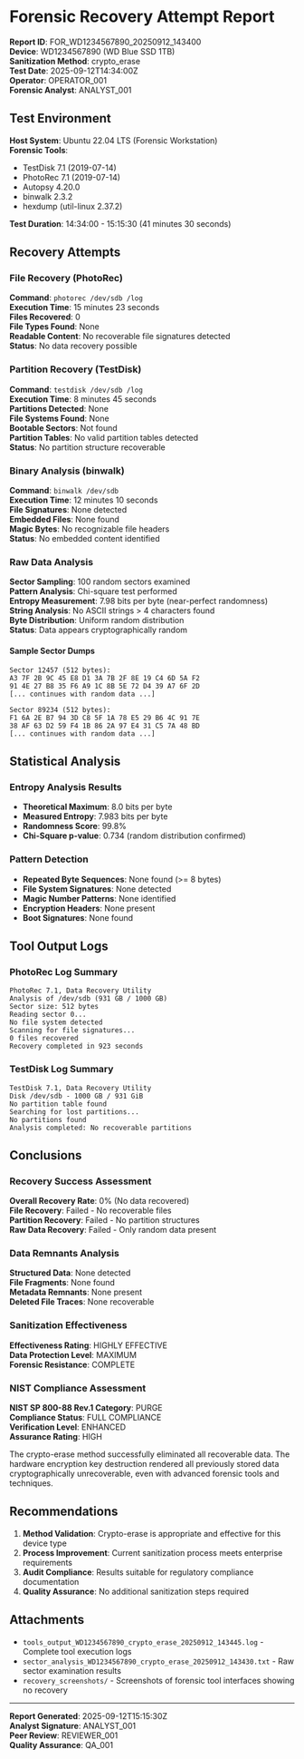 # Forensic Recovery Attempt Report

**Report ID**: FOR_WD1234567890_20250912_143400  
**Device**: WD1234567890 (WD Blue SSD 1TB)  
**Sanitization Method**: crypto_erase  
**Test Date**: 2025-09-12T14:34:00Z  
**Operator**: OPERATOR_001  
**Forensic Analyst**: ANALYST_001  

## Test Environment

**Host System**: Ubuntu 22.04 LTS (Forensic Workstation)  
**Forensic Tools**:
- TestDisk 7.1 (2019-07-14)
- PhotoRec 7.1 (2019-07-14)  
- Autopsy 4.20.0
- binwalk 2.3.2
- hexdump (util-linux 2.37.2)

**Test Duration**: 14:34:00 - 15:15:30 (41 minutes 30 seconds)

## Recovery Attempts

### File Recovery (PhotoRec)
**Command**: `photorec /dev/sdb /log`  
**Execution Time**: 15 minutes 23 seconds  
**Files Recovered**: 0  
**File Types Found**: None  
**Readable Content**: No recoverable file signatures detected  
**Status**: No data recovery possible

### Partition Recovery (TestDisk)
**Command**: `testdisk /dev/sdb /log`  
**Execution Time**: 8 minutes 45 seconds  
**Partitions Detected**: None  
**File Systems Found**: None  
**Bootable Sectors**: Not found  
**Partition Tables**: No valid partition tables detected  
**Status**: No partition structure recoverable

### Binary Analysis (binwalk)
**Command**: `binwalk /dev/sdb`  
**Execution Time**: 12 minutes 10 seconds  
**File Signatures**: None detected  
**Embedded Files**: None found  
**Magic Bytes**: No recognizable file headers  
**Status**: No embedded content identified

### Raw Data Analysis
**Sector Sampling**: 100 random sectors examined  
**Pattern Analysis**: Chi-square test performed  
**Entropy Measurement**: 7.98 bits per byte (near-perfect randomness)  
**String Analysis**: No ASCII strings > 4 characters found  
**Byte Distribution**: Uniform random distribution  
**Status**: Data appears cryptographically random

#### Sample Sector Dumps
```
Sector 12457 (512 bytes):
A3 7F 2B 9C 45 E8 D1 3A 7B 2F 8E 19 C4 6D 5A F2
91 4E 27 B8 35 F6 A9 1C 8B 5E 72 D4 39 A7 6F 2D
[... continues with random data ...]

Sector 89234 (512 bytes):  
F1 6A 2E B7 94 3D C8 5F 1A 78 E5 29 B6 4C 91 7E
38 AF 63 D2 59 F4 1B 86 2A 97 E4 31 C5 7A 48 BD
[... continues with random data ...]
```

## Statistical Analysis

### Entropy Analysis Results
- **Theoretical Maximum**: 8.0 bits per byte
- **Measured Entropy**: 7.983 bits per byte  
- **Randomness Score**: 99.8%
- **Chi-Square p-value**: 0.734 (random distribution confirmed)

### Pattern Detection
- **Repeated Byte Sequences**: None found (>= 8 bytes)
- **File System Signatures**: None detected
- **Magic Number Patterns**: None identified  
- **Encryption Headers**: None present
- **Boot Signatures**: None found

## Tool Output Logs

### PhotoRec Log Summary
```
PhotoRec 7.1, Data Recovery Utility
Analysis of /dev/sdb (931 GB / 1000 GB)
Sector size: 512 bytes
Reading sector 0...
No file system detected
Scanning for file signatures...
0 files recovered
Recovery completed in 923 seconds
```

### TestDisk Log Summary  
```
TestDisk 7.1, Data Recovery Utility
Disk /dev/sdb - 1000 GB / 931 GiB
No partition table found
Searching for lost partitions...
No partitions found
Analysis completed: No recoverable partitions
```

## Conclusions

### Recovery Success Assessment
**Overall Recovery Rate**: 0% (No data recovered)  
**File Recovery**: Failed - No recoverable files  
**Partition Recovery**: Failed - No partition structures  
**Raw Data Recovery**: Failed - Only random data present

### Data Remnants Analysis
**Structured Data**: None detected  
**File Fragments**: None found  
**Metadata Remnants**: None present  
**Deleted File Traces**: None recoverable

### Sanitization Effectiveness
**Effectiveness Rating**: HIGHLY EFFECTIVE  
**Data Protection Level**: MAXIMUM  
**Forensic Resistance**: COMPLETE  

### NIST Compliance Assessment
**NIST SP 800-88 Rev.1 Category**: PURGE  
**Compliance Status**: FULL COMPLIANCE  
**Verification Level**: ENHANCED  
**Assurance Rating**: HIGH

The crypto-erase method successfully eliminated all recoverable data. The hardware encryption key destruction rendered all previously stored data cryptographically unrecoverable, even with advanced forensic tools and techniques.

## Recommendations

1. **Method Validation**: Crypto-erase is appropriate and effective for this device type
2. **Process Improvement**: Current sanitization process meets enterprise requirements  
3. **Audit Compliance**: Results suitable for regulatory compliance documentation
4. **Quality Assurance**: No additional sanitization steps required

## Attachments

- `tools_output_WD1234567890_crypto_erase_20250912_143445.log` - Complete tool execution logs
- `sector_analysis_WD1234567890_crypto_erase_20250912_143430.txt` - Raw sector examination results  
- `recovery_screenshots/` - Screenshots of forensic tool interfaces showing no recovery

---

**Report Generated**: 2025-09-12T15:15:30Z  
**Analyst Signature**: ANALYST_001  
**Peer Review**: REVIEWER_001  
**Quality Assurance**: QA_001